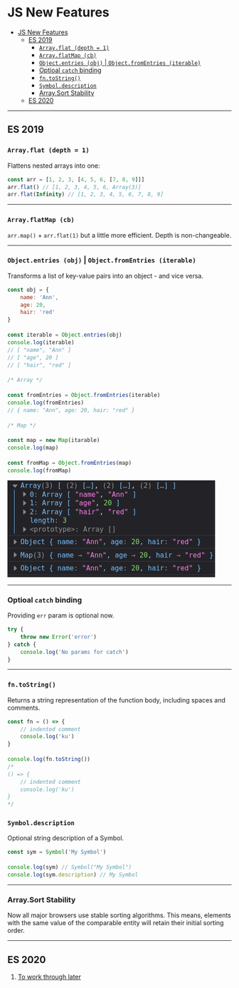 # JS New Features

- [JS New Features](#js-new-features)
	- [ES 2019](#es-2019)
		- [`Array.flat (depth = 1)`](#arrayflat-depth--1)
		- [`Array.flatMap (cb)`](#arrayflatmap-cb)
		- [`Object.entries (obj)` | `Object.fromEntries (iterable)`](#objectentries-obj--objectfromentries-iterable)
		- [Optioal `catch` binding](#optioal-catch-binding)
		- [`fn.toString()`](#fntostring)
		- [`Symbol.description`](#symboldescription)
		- [Array.Sort Stability](#arraysort-stability)
	- [ES 2020](#es-2020)

---

## ES 2019

### `Array.flat (depth = 1)`

Flattens nested arrays into one:

```js
const arr = [1, 2, 3, [4, 5, 6, [7, 8, 9]]]
arr.flat() // [1, 2, 3, 4, 5, 6, Array(3)]
arr.flat(Infinity) // [1, 2, 3, 4, 5, 6, 7, 8, 9]
```

---

### `Array.flatMap (cb)`

`arr.map()` + `arr.flat(1)` but a little more efficient. Depth is non-changeable.

---

### `Object.entries (obj)` | `Object.fromEntries (iterable)`

Transforms a list of key-value pairs into an object - and vice versa.

```js
const obj = {
	name: 'Ann',
	age: 20,
	hair: 'red'
}

const iterable = Object.entries(obj)
console.log(iterable)
// [ "name", "Ann" ]
​// [ "age", 20 ]
// [ "hair", "red" ]

/* Array */

const fromEntries = Object.fromEntries(iterable)
console.log(fromEntries)
// { name: "Ann", age: 20, hair: "red" }

/* Map */

const map = new Map(itarable)
console.log(map)

const fromMap = Object.fromEntries(map)
console.log(fromMap)
```

![](img/2021-07-25-12-22-15.png)

---

### Optioal `catch` binding

Providing `err` param is optional now.

```js
try {
	throw new Error('error')
} catch {
	console.log('No params for catch')
}
```

---

### `fn.toString()`

Returns a string representation of the function body, including spaces and comments.

```js
const fn = () => {
	// indented comment
	console.log('ku')
}

console.log(fn.toString())
/* 
() => {
    // indented comment
	console.log('ku')
}
*/
```

### `Symbol.description`

Optional string description of a Symbol.

```js
const sym = Symbol('My Symbol')

console.log(sym) // Symbol("My Symbol")
console.log(sym.description) // My Symbol
```

---

### Array.Sort Stability

Now all major browsers use stable sorting algorithms. This means, elements with the same value of the comparable entity will retain their initial sorting order.

---

## ES 2020

1. [To work through later](https://dev.to/bhagatparwinder/8-features-from-es2020-es11-you-should-know-1n9)

